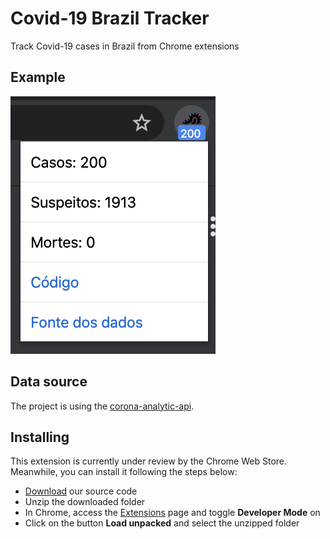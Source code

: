 # Covid-19 Brazil Tracker

Track Covid-19 cases in Brazil from Chrome extensions

## Example

![text alt](./example.png)

## Data source

The project is using the [corona-analytic-api](https://github.com/rodrilima/corona-analytic-api#its-trustable).

## Installing

This extension is currently under review by the Chrome Web Store. Meanwhile, you can install it following the steps below:

- [Download](https://github.com/emersonlaurentino/covid-19braziltracker/archive/master.zip) our source code
- Unzip the downloaded folder
- In Chrome, access the [Extensions](chrome://extensions) page and toggle **Developer Mode** on
- Click on the button **Load unpacked** and select the unzipped folder
